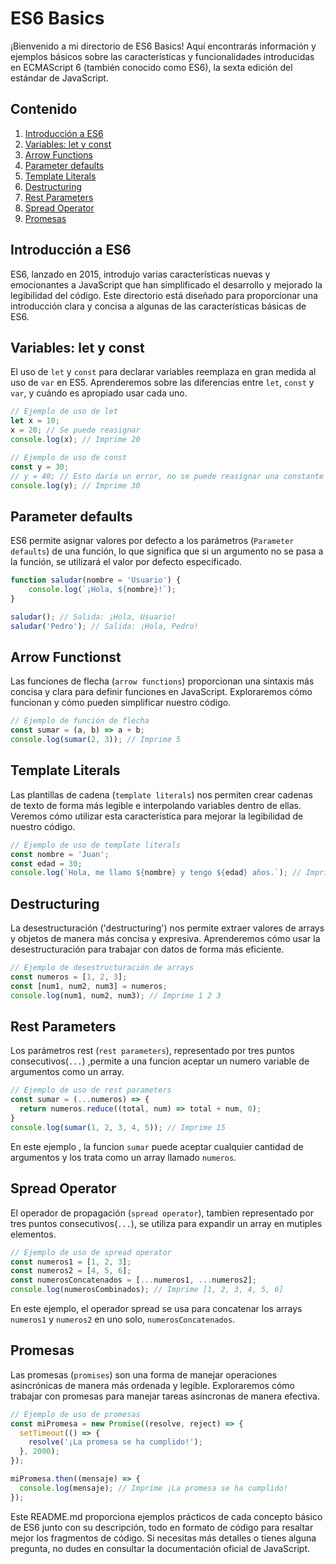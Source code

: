 # ES6 Basics

¡Bienvenido a mi directorio de ES6 Basics! Aquí encontrarás información y ejemplos básicos sobre las características y funcionalidades introducidas en ECMAScript 6 (también conocido como ES6), la sexta edición del estándar de JavaScript.

## Contenido

1. [Introducción a ES6](#introducción-a-es6)
2. [Variables: let y const](#variables-let-y-const)
3. [Arrow Functions](#arrow-functions)
4. [Parameter defaults](#Parameter-defaults)
5. [Template Literals](#template-literals)
6. [Destructuring](#destructuring)
7. [Rest Parameters](#rest-parameters)
8. [Spread Operator](#spread-operator)
9. [Promesas](#promesas)

## Introducción a ES6

ES6, lanzado en 2015, introdujo varias características nuevas y emocionantes a JavaScript que han simplificado el desarrollo y mejorado la legibilidad del código. Este directorio está diseñado para proporcionar una introducción clara y concisa a algunas de las características básicas de ES6.

## Variables: let y const

El uso de `let` y `const` para declarar variables reemplaza en gran medida al uso de `var` en ES5. Aprenderemos sobre las diferencias entre `let`, `const` y `var`, y cuándo es apropiado usar cada uno.

```javascript
// Ejemplo de uso de let
let x = 10;
x = 20; // Se puede reasignar
console.log(x); // Imprime 20

// Ejemplo de uso de const
const y = 30;
// y = 40; // Esto daría un error, no se puede reasignar una constante
console.log(y); // Imprime 30
```

## Parameter defaults

ES6 permite asignar valores por defecto a los parámetros (`Parameter defaults`) de una función, lo que significa que si un argumento no se pasa a la función, se utilizará el valor por defecto especificado.

```javascript
function saludar(nombre = 'Usuario') {
    console.log(`¡Hola, ${nombre}!`);
}

saludar(); // Salida: ¡Hola, Usuario!
saludar('Pedro'); // Salida: ¡Hola, Pedro!
```

## Arrow Functionst

Las funciones de flecha (`arrow functions`) proporcionan una sintaxis más concisa y clara para definir funciones en JavaScript. Exploraremos cómo funcionan y cómo pueden simplificar nuestro código.

```javascript
// Ejemplo de función de flecha
const sumar = (a, b) => a + b;
console.log(sumar(2, 3)); // Imprime 5
```

## Template Literals

Las plantillas de cadena (`template literals`) nos permiten crear cadenas de texto de forma más legible e interpolando variables dentro de ellas. Veremos cómo utilizar esta característica para mejorar la legibilidad de nuestro código.

```javascript
// Ejemplo de uso de template literals
const nombre = 'Juan';
const edad = 30;
console.log(`Hola, me llamo ${nombre} y tengo ${edad} años.`); // Imprime Hola, me llamo Juan y tengo 30 años.
```

## Destructuring

La desestructuración ('destructuring') nos permite extraer valores de arrays y objetos de manera más concisa y expresiva. Aprenderemos cómo usar la desestructuración para trabajar con datos de forma más eficiente.

```javascript
// Ejemplo de desestructuración de arrays
const numeros = [1, 2, 3];
const [num1, num2, num3] = numeros;
console.log(num1, num2, num3); // Imprime 1 2 3
```

## Rest Parameters

Los parámetros rest (`rest parameters`), representado por tres puntos consecutivos(`...`) ,permite a una funcion aceptar un numero variable de argumentos como un array.

```javascript
// Ejemplo de uso de rest parameters
const sumar = (...numeros) => {
  return numeros.reduce((total, num) => total + num, 0);
}
console.log(sumar(1, 2, 3, 4, 5)); // Imprime 15
```
En este ejemplo , la funcion `sumar` puede aceptar cualquier cantidad de argumentos y los trata como un array llamado `numeros`.

## Spread Operator

El operador de propagación (`spread operator`), tambien representado por tres puntos consecutivos(`...`), se utiliza para expandir un array en mutiples elementos.

```javascript
// Ejemplo de uso de spread operator
const numeros1 = [1, 2, 3];
const numeros2 = [4, 5, 6];
const numerosConcatenados = [...numeros1, ...numeros2];
console.log(numerosCombinados); // Imprime [1, 2, 3, 4, 5, 6]
```
En este ejemplo, el operador spread se usa para concatenar los arrays `numeros1` y `numeros2` en uno solo, `numerosConcatenados`.

## Promesas

Las promesas (`promises`) son una forma de manejar operaciones asincrónicas de manera más ordenada y legible. Exploraremos cómo trabajar con promesas para manejar tareas asíncronas de manera efectiva.

```javascript
// Ejemplo de uso de promesas
const miPromesa = new Promise((resolve, reject) => {
  setTimeout(() => {
    resolve('¡La promesa se ha cumplido!');
  }, 2000);
});

miPromesa.then((mensaje) => {
  console.log(mensaje); // Imprime ¡La promesa se ha cumplido!
});
```

Este README.md proporciona ejemplos prácticos de cada concepto básico de ES6 junto con su descripción, todo en formato de código para resaltar mejor los fragmentos de código. Si necesitas más detalles o tienes alguna pregunta, no dudes en consultar la documentación oficial de JavaScript.